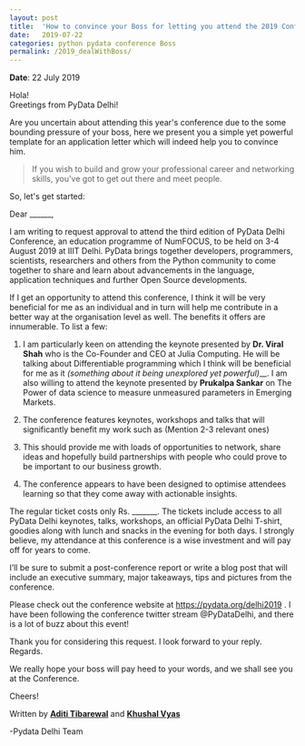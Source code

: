 ```yaml
---
layout: post
title:  'How to convince your Boss for letting you attend the 2019 Conference'
date:   2019-07-22
categories: python pydata conference Boss
permalink: /2019_dealWithBoss/
---
```


**Date**: 22 July 2019

Hola! <br>
Greetings from PyData Delhi!

Are you uncertain about attending this year's conference due to the some bounding pressure of your boss, here we present you a simple yet powerful template for an application letter which will indeed help you to convince him.

> If you wish to build and grow your professional career and networking skills, you've got to get out there and meet people.      

So, let's get started:

Dear ______,

I am writing to request approval to attend the third edition of PyData Delhi Conference, an education programme of NumFOCUS, to be held on 3-4 August 2019 at IIIT Delhi. PyData brings together developers, programmers, scientists, researchers and others from the Python community to come together to share and learn about advancements in the language, application techniques and further Open Source developments.

If I get an opportunity to attend this conference, I think it will be very beneficial for me as an individual and in turn will help me contribute in a better way at the organisation level as well. The benefits it offers are innumerable. To list a few: 

1. I am particularly keen on attending the keynote presented by **Dr. Viral Shah** who is the Co-Founder and CEO at Julia Computing. He will be talking about Differentiable programming which I think will be beneficial for me as it _(something about it being unexplored yet powerful)___.
I am also willing to attend the keynote presented by **Prukalpa Sankar** on The Power of data science to measure unmeasured parameters in Emerging Markets.

2. The conference features keynotes, workshops and talks that will significantly benefit my work such as (Mention 2-3 relevant ones)

3. This should provide me with loads of opportunities to network, share ideas and hopefully build partnerships with people who could prove to be important to our business growth.

4. The conference appears to have been designed to optimise attendees learning so that they come away with actionable insights. 

The regular ticket costs only Rs. _______. The tickets include access to all PyData Delhi keynotes, talks, workshops, an official PyData Delhi T-shirt, goodies along with lunch and snacks in the evening for both days. 
I strongly believe, my attendance at this conference is a wise investment and will pay off for years to come.

I’ll be sure to submit a post-conference report or write a blog post that will include an executive summary, major takeaways, tips and pictures from the conference.

Please check out the conference website at https://pydata.org/delhi2019 . I have been following the conference twitter stream @PyDataDelhi, and there is a lot of buzz about this event!    

Thank you for considering this request. I look forward to your reply.
Regards.

We really hope your boss will pay heed to your words, and we shall see you at the Conference.

Cheers!

Written by [**Aditi Tibarewal**](https://www.linkedin.com/in/aditi-tibarewal-8b8961188) and [**Khushal Vyas**](https://www.linkedin.com/in/khushal-vyas-222829156/)

-Pydata Delhi Team

